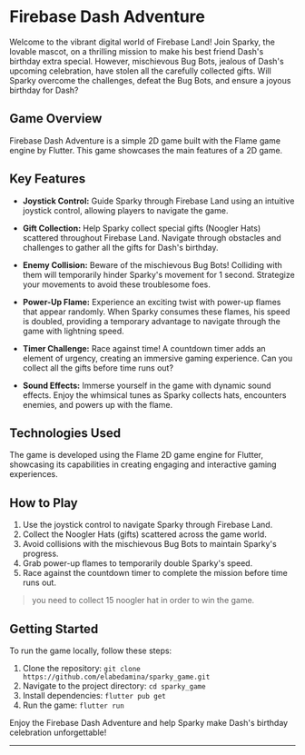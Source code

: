 # Firebase Dash Adventure

Welcome to the vibrant digital world of Firebase Land! Join Sparky, the lovable mascot, on a thrilling mission to make his best friend Dash's birthday extra special. However, mischievous Bug Bots, jealous of Dash's upcoming celebration, have stolen all the carefully collected gifts. Will Sparky overcome the challenges, defeat the Bug Bots, and ensure a joyous birthday for Dash?

## Game Overview

Firebase Dash Adventure is a simple 2D game built with the Flame game engine by Flutter. This game showcases the main features of a 2D game.

## Key Features

- **Joystick Control:** Guide Sparky through Firebase Land using an intuitive joystick control, allowing players to navigate the game.

- **Gift Collection:** Help Sparky collect special gifts (Noogler Hats) scattered throughout Firebase Land. Navigate through obstacles and challenges to gather all the gifts for Dash's birthday.

- **Enemy Collision:** Beware of the mischievous Bug Bots! Colliding with them will temporarily hinder Sparky's movement for 1 second. Strategize your movements to avoid these troublesome foes.

- **Power-Up Flame:** Experience an exciting twist with power-up flames that appear randomly. When Sparky consumes these flames, his speed is doubled, providing a temporary advantage to navigate through the game with lightning speed.

- **Timer Challenge:** Race against time! A countdown timer adds an element of urgency, creating an immersive gaming experience. Can you collect all the gifts before time runs out?

- **Sound Effects:** Immerse yourself in the game with dynamic sound effects. Enjoy the whimsical tunes as Sparky collects hats, encounters enemies, and powers up with the flame.

## Technologies Used

The game is developed using the Flame 2D game engine for Flutter, showcasing its capabilities in creating engaging and interactive gaming experiences.

## How to Play

1. Use the joystick control to navigate Sparky through Firebase Land.
2. Collect the Noogler Hats (gifts) scattered across the game world.
3. Avoid collisions with the mischievous Bug Bots to maintain Sparky's progress.
4. Grab power-up flames to temporarily double Sparky's speed.
5. Race against the countdown timer to complete the mission before time runs out.

> you need to collect 15 noogler hat in order to win the game.

## Getting Started

To run the game locally, follow these steps:

1. Clone the repository: `git clone https://github.com/elabedamina/sparky_game.git`
2. Navigate to the project directory: `cd sparky_game`
3. Install dependencies: `flutter pub get`
4. Run the game: `flutter run`

Enjoy the Firebase Dash Adventure and help Sparky make Dash's birthday celebration unforgettable!

---
